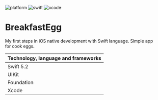 ![platform](https://img.shields.io/badge/platform-iOS-green.svg)
![swift](https://img.shields.io/badge/swift-5.2-orange.svg)
![xcode](https://img.shields.io/badge/xcode-11.3.1-blue.svg)

# BreakfastEgg

My first steps in iOS native development with Swift language. 
Simple app for cook eggs.

| Technology, language and frameworks |
|-------------------|
| Swift 5.2 |
| UIKit |
| Foundation |
| Xcode |

